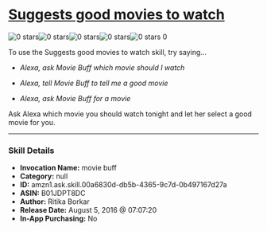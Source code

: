 # [Suggests good movies to watch](http://alexa.amazon.com/#skills/amzn1.ask.skill.00a6830d-db5b-4365-9c7d-0b497167d27a)
![0 stars](../../images/ic_star_border_black_18dp_1x.png)![0 stars](../../images/ic_star_border_black_18dp_1x.png)![0 stars](../../images/ic_star_border_black_18dp_1x.png)![0 stars](../../images/ic_star_border_black_18dp_1x.png)![0 stars](../../images/ic_star_border_black_18dp_1x.png) 0

To use the Suggests good movies to watch skill, try saying...

* *Alexa, ask Movie Buff which movie should I watch*

* *Alexa, tell Movie Buff to tell me a good movie*

* *Alexa, ask Movie Buff for a movie*

Ask Alexa which movie you should watch tonight and let her select a good movie for you.

***

### Skill Details

* **Invocation Name:** movie buff
* **Category:** null
* **ID:** amzn1.ask.skill.00a6830d-db5b-4365-9c7d-0b497167d27a
* **ASIN:** B01JDPT8DC
* **Author:** Ritika Borkar
* **Release Date:** August 5, 2016 @ 07:07:20
* **In-App Purchasing:** No
